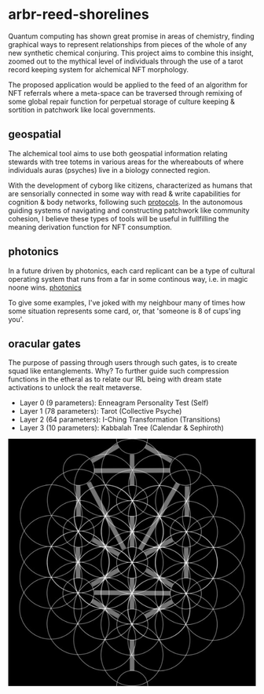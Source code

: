 # arbr-reed-shorelines

Quantum computing has shown great promise in areas of chemistry, finding graphical ways to represent relationships from pieces of the whole of any new synthetic chemical conjuring. This project aims to combine this insight, zoomed out to the mythical level of individuals through the use of a tarot record keeping system for alchemical NFT morphology. 

The proposed application would be applied to the feed of an algorithm for NFT referrals where a meta-space can be traversed through remixing of some global repair function for perpetual storage of culture keeping & sortition in patchwork like local governments.

## geospatial
The alchemical tool aims to use both geospatial information relating stewards with tree totems in various areas for the whereabouts of where individuals auras (psyches) live in a biology connected region.

With the development of cyborg like citizens, characterized as humans that are sensorially connected in some way with read & write capabilities for cognition & body networks, following such [protocols](https://www.are.na/block/14409277). In the autonomous guiding systems of navigating and constructing patchwork like community cohesion, I believe these types of tools will be useful in fullfilling the meaning derivation function for NFT consumption.

## photonics

In a future driven by photonics, each card replicant can be a type of cultural operating system that runs from a far in some continous way, i.e. in magic noone wins. [photonics](https://kk.org/thetechnium/the-photonic-age/)

To give some examples, I've joked with my neighbour many of times how some situation represents some card, or, that 'someone is 8 of cups'ing you'. 

## oracular gates
The purpose of passing through users through such gates, is to create squad like entanglements. Why? To further guide such compression functions in the etheral as to relate our IRL being with dream state activations to unlock the realt metaverse.

- Layer 0 (9 parameters): Enneagram Personality Test (Self)
- Layer 1 (78 parameters): Tarot (Collective Psyche)
- Layer 2 (64 parameters): I-Ching Transformation (Transitions)
- Layer 3 (10 parameters): Kabbalah Tree (Calendar & Sephiroth)

![flower of life](./tree.jpeg)
